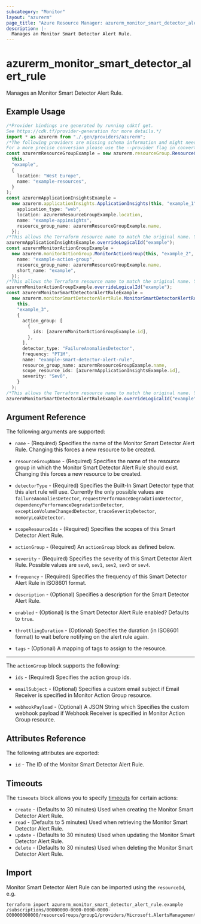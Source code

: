 ```yaml
---
subcategory: "Monitor"
layout: "azurerm"
page_title: "Azure Resource Manager: azurerm_monitor_smart_detector_alert_rule"
description: |-
  Manages an Monitor Smart Detector Alert Rule.
---
```


# azurerm\_monitor\_smart\_detector\_alert\_rule

Manages an Monitor Smart Detector Alert Rule.

## Example Usage

```typescript
/*Provider bindings are generated by running cdktf get.
See https://cdk.tf/provider-generation for more details.*/
import * as azurerm from "./.gen/providers/azurerm";
/*The following providers are missing schema information and might need manual adjustments to synthesize correctly: azurerm.
For a more precise conversion please use the --provider flag in convert.*/
const azurermResourceGroupExample = new azurerm.resourceGroup.ResourceGroup(
  this,
  "example",
  {
    location: "West Europe",
    name: "example-resources",
  }
);
const azurermApplicationInsightsExample =
  new azurerm.applicationInsights.ApplicationInsights(this, "example_1", {
    application_type: "web",
    location: azurermResourceGroupExample.location,
    name: "example-appinsights",
    resource_group_name: azurermResourceGroupExample.name,
  });
/*This allows the Terraform resource name to match the original name. You can remove the call if you don't need them to match.*/
azurermApplicationInsightsExample.overrideLogicalId("example");
const azurermMonitorActionGroupExample =
  new azurerm.monitorActionGroup.MonitorActionGroup(this, "example_2", {
    name: "example-action-group",
    resource_group_name: azurermResourceGroupExample.name,
    short_name: "example",
  });
/*This allows the Terraform resource name to match the original name. You can remove the call if you don't need them to match.*/
azurermMonitorActionGroupExample.overrideLogicalId("example");
const azurermMonitorSmartDetectorAlertRuleExample =
  new azurerm.monitorSmartDetectorAlertRule.MonitorSmartDetectorAlertRule(
    this,
    "example_3",
    {
      action_group: [
        {
          ids: [azurermMonitorActionGroupExample.id],
        },
      ],
      detector_type: "FailureAnomaliesDetector",
      frequency: "PT1M",
      name: "example-smart-detector-alert-rule",
      resource_group_name: azurermResourceGroupExample.name,
      scope_resource_ids: [azurermApplicationInsightsExample.id],
      severity: "Sev0",
    }
  );
/*This allows the Terraform resource name to match the original name. You can remove the call if you don't need them to match.*/
azurermMonitorSmartDetectorAlertRuleExample.overrideLogicalId("example");

```

## Argument Reference

The following arguments are supported:

*   `name` - (Required) Specifies the name of the Monitor Smart Detector Alert Rule. Changing this forces a new resource to be created.

*   `resourceGroupName` - (Required) Specifies the name of the resource group in which the Monitor Smart Detector Alert Rule should exist. Changing this forces a new resource to be created.

*   `detectorType` - (Required) Specifies the Built-In Smart Detector type that this alert rule will use. Currently the only possible values are `failureAnomaliesDetector`, `requestPerformanceDegradationDetector`, `dependencyPerformanceDegradationDetector`, `exceptionVolumeChangedDetector`, `traceSeverityDetector`, `memoryLeakDetector`.

*   `scopeResourceIds` - (Required) Specifies the scopes of this Smart Detector Alert Rule.

*   `actionGroup` - (Required) An `actionGroup` block as defined below.

*   `severity` - (Required) Specifies the severity of this Smart Detector Alert Rule. Possible values are `sev0`, `sev1`, `sev2`, `sev3` or `sev4`.

*   `frequency` - (Required) Specifies the frequency of this Smart Detector Alert Rule in ISO8601 format.

*   `description` - (Optional) Specifies a description for the Smart Detector Alert Rule.

*   `enabled` - (Optional) Is the Smart Detector Alert Rule enabled? Defaults to `true`.

*   `throttlingDuration` - (Optional) Specifies the duration (in ISO8601 format) to wait before notifying on the alert rule again.

*   `tags` - (Optional) A mapping of tags to assign to the resource.

***

The `actionGroup` block supports the following:

*   `ids` - (Required) Specifies the action group ids.

*   `emailSubject` - (Optional) Specifies a custom email subject if Email Receiver is specified in Monitor Action Group resource.

*   `webhookPayload` - (Optional) A JSON String which Specifies the custom webhook payload if Webhook Receiver is specified in Monitor Action Group resource.

## Attributes Reference

The following attributes are exported:

* `id` - The ID of the Monitor Smart Detector Alert Rule.

## Timeouts

The `timeouts` block allows you to specify [timeouts](https://www.terraform.io/language/resources/syntax#operation-timeouts) for certain actions:

* `create` - (Defaults to 30 minutes) Used when creating the Monitor Smart Detector Alert Rule.
* `read` - (Defaults to 5 minutes) Used when retrieving the Monitor Smart Detector Alert Rule.
* `update` - (Defaults to 30 minutes) Used when updating the Monitor Smart Detector Alert Rule.
* `delete` - (Defaults to 30 minutes) Used when deleting the Monitor Smart Detector Alert Rule.

## Import

Monitor Smart Detector Alert Rule can be imported using the `resourceId`, e.g.

```shell
terraform import azurerm_monitor_smart_detector_alert_rule.example /subscriptions/00000000-0000-0000-0000-000000000000/resourceGroups/group1/providers/Microsoft.AlertsManagement/smartDetectorAlertRules/rule1
```
